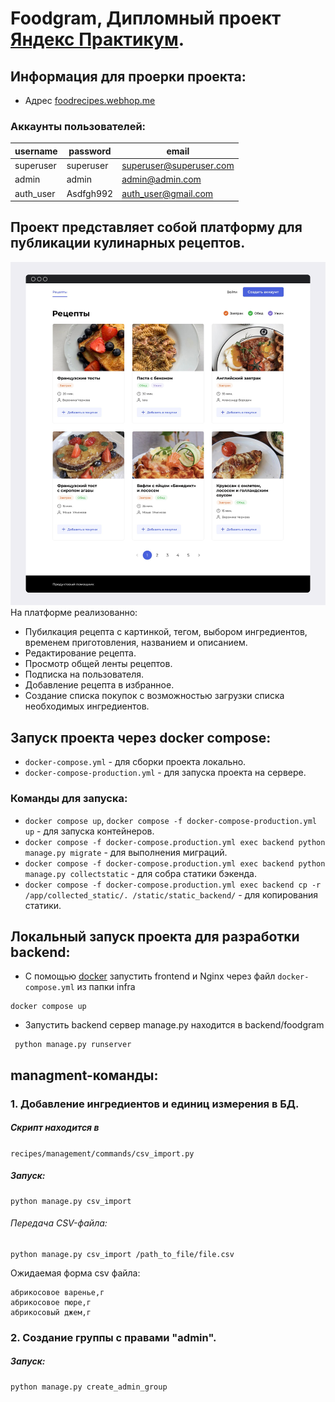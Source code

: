 # Foodgram, Дипломный проект [Яндекс Практикум](https://practicum.yandex.ru/backend-developer/).

## Информация для проерки проекта:

* Адрес [foodrecipes.webhop.me](https://foodrecipes.webhop.me/)

### Аккаунты пользователей:

| username  | password  | email                   |
|-----------|-----------|-------------------------|
| superuser | superuser | superuser@superuser.com |
| admin     | admin     | admin@admin.com         |
| auth_user | Asdfgh992 | auth_user@gmail.com     |

## Проект представляет собой платформу для публикации кулинарных рецептов.

![main_page.png](docs/pictures/main_page.png)
На платформе реализованно:

* Пубилкация рецепта с картинкой, тегом, выбором ингредиентов, временем приготовления, названием и описанием.
* Редактирование рецепта.
* Просмотр общей ленты рецептов.
* Подписка на пользователя.
* Добавление рецепта в избранное.
* Создание списка покупок с возможностью загрузки списка необходимых ингредиентов.

## Запуск проекта через docker compose:

* `docker-compose.yml` - для сборки проекта локально.
* `docker-compose-production.yml` - для запуска проекта на сервере.

### Команды для запуска:

* `docker compose up`, `docker compose -f docker-compose-production.yml up` - для запуска контейнеров.
* `docker compose -f docker-compose.production.yml exec backend python manage.py migrate` - для выполнения миграций.
* `docker compose -f docker-compose.production.yml exec backend python manage.py collectstatic` - для собра статики
  бэкенда.
* `docker compose -f docker-compose.production.yml exec backend cp -r /app/collected_static/. /static/static_backend/` -
  для копирования статики.

## Локальный запуск проекта для разработки backend:

* С помощью [docker](https://www.docker.com/) запустить frontend и Nginx через файл `docker-compose.yml` из папки infra

```commandline
docker compose up
```

* Запустить backend сервер
  manage.py находится в backend/foodgram

```commandline
 python manage.py runserver
```

## managment-команды:

### 1. Добавление ингредиентов и единиц измерения в БД.

##### Скрипт находится в

`recipes/management/commands/csv_import.py`

##### Запуск:

```commandline
python manage.py csv_import
```

###### Передача CSV-файла:

```commandline
python manage.py csv_import /path_to_file/file.csv
```

Ожидаемая форма csv файла:

```text
абрикосовое варенье,г
абрикосовое пюре,г
абрикосовый джем,г
```

### 2. Создание группы с правами "admin".

##### Запуск:

```commandline
python manage.py create_admin_group
```